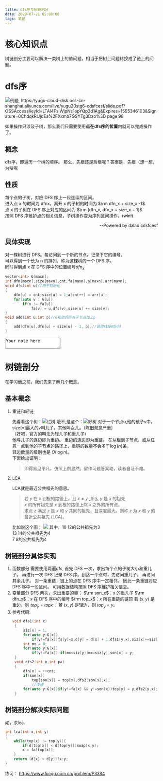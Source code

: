 ```yaml
---
title: dfs序与树链剖分
date: 2020-07-21 05:08:08
tags: 笔记
---
```


# 核心知识点
树链剖分主要可以解决一类树上的值问题，相当于把树上问题转换成了链上的问题。

# dfs序
![例题, https://yugu-cloud-disk.oss-cn-shanghai.aliyuncs.com/live/yugu20stg6-cdsfcesf/slide.pdf?OSSAccessKeyId=LTAI4FsiWjpNs1epYQp3d1Ag&Expires=1595346103&Signature=0ChdqkRUjdEa%2FXxmb7GSYTg3Dzo%3D page 98](https://gitee.com/inkuniverse/picture_bed/raw/master/img/20200721175943.png)

如果操作只涉及子树，那么我们只需要使用**点在dfs序的位置**内就可以完成操作了。
## 概念
dfs序，即遍历一个树的顺序。
那么，先根还是后根呢？答案是，先根（想一想，为啥呢
## 性质
每个点的子树，对应 DFS 序上一段连续的区间。<br/>
进入点 x 的时间为 dfnx，离开 x 的子树的时间为 $\rm dfn_x + size_x -1$<br/>
点 x 的子树在 DFS 序上对应的区间为 $\rm [dfn_x, dfn_x + size_x − 1]$.<br/>
按照 DFS 序维护点的相关信息，子树操作变为序列区间操作。~~(win!)~~

<p align="right">--Powered by dalao cdsfcesf</p>

## 具体实现

对一棵树进行 DFS。每访问到一个新的节点，记录下它的编号。</br>
可以得到一个长为 n 的排列，称为这棵树的一个 DFS 序。</br>
同时得到点 x 在 DFS 序中的位置编号$dfn_x$


```cpp
vector<int> G[maxn];
int dfn[maxn],size[maxn],cnt,fa[maxn],a[maxn],arr[maxn];
void dfs(int u)//用于初始化
{
    dfn[u] = cnt;size[u] = 1;a[cnt++] = arr[u];
    for(auto v : G[u])
        if(v != fa[u])
            fa[v] = u,dfs(v),size[u] += size[v];
}
void add(int u,int p)//u和他的所有子节点加上p
{
    add(dfn[u],dfn[u] + size[u] - 1, p);//调用线段树add
}
```

<textarea width=100% height=60px>Your note here</textarea>

# 树链剖分

在学习他之前，我们先来了解几个概念。

## 基本概念

1. 重链和轻链

    先看看这个树：![烂树](https://gitee.com/inkuniverse/picture_bed/raw/master/img/20200721192127.png)
    哦不,是这个：![好树](https://gitee.com/inkuniverse/picture_bed/raw/master/img/20200721191924.png) 
    对于一个节点u,他的孩子v中，size[v]最大的v叫儿子，其他叫女儿。（陈旧观念严重）<br/>
    （好吧，官方的叫法为轻儿子和重儿子）<br/>
    他与儿子的连边即为重边。
    重边的连边即为重链。
    在从根到子节点，或从任意一点到他的子节点的路径上，重链的数量不会多于$\log(n)$条。<br/>轻边数量的级别也是 $O(\log n)$。<br/>下面给出证明：
    > 即得易见平凡，仿照上例显然。留作习题答案略，读者自证不难。

2. LCA
   
    LCA就是最近公共祖先的意思。
    >若 $y$ 在 $x$ 到根的路径上，且 $x \neq y$ ,那么 $y$ 是 $x$ 的祖先<br/>
    >$x$ 的所有祖先是 $x$ 到根的路径上除 $x$ 之外的所有点。<br/>
    >求点 $z$ 满足 $z$ 是 $x$ 和 $y$ 共同的祖先，且深度最大。则称 $z$ 为 $x$ 和 $y$ 的最近公共祖先 (LCA)。

    比如说这个图：
    ![](https://gitee.com/inkuniverse/picture_bed/raw/master/img/20200721194809.png)
    其中，10 12的公共祖先为3 <br/>
    13 14的公共祖先为4 <br/>
    7 8的公共祖先为4 <br/>

## 树链剖分具体实现

1. 函数部分
    需要使用两遍dfs,
    首先 DFS 一次，求出每个点的子树大小和重儿子。
    再进行一次 DFS 记录 DFS 序。到达一个点时，先访问重儿子，
    再访问其余儿子。
    对一条重链，链上的点在 DFS 序中一定相邻。
    因此一条重链对应 DFS 序中一段区间。
    可用数据结构按照 DFS 序维护相关信息。
2. 变量部分
   DFS 两次，求出重要的量：
    $\rm son_x$：$x$ 的重儿子
    $\rm dfn_x$：$x$ 在 DFS 序中的编号
    $\rm top_x$：$x$ 所在重链的链顶
    若 $(x, y)$ 是重边，则 $top_y$ = $topx$；
    若 $(x, y)$ 是轻边，则 $top_y$ = $y$。
3. 参考代码:
   ```cpp
   void dfs1(int x)
    {
    	siz[x] = 1;
    	for(auto y:G[x])
    		if(y!=fa[x])fa[y]=x,d[y] = d[x] + 1,dfs1(y,x),siz[x]+=siz[y];
    	int mx = 0;
    	for(auto y:G[x])
    		if(y!=fa[x]) if(mx<siz[y])mx=siz[y],son[x] = y;
    }
    void dfs2(int x,int pa)
    {
    	dfn[x] = ++cnt;
    	if(son[x])
    		top[son[x]] = top[x],dfs2(son[x],x);
            //传递
    	for(auto y:G[x])if(y!=fa[x] && y!=son[x])top[y] = y,dfs2(y,x);
    }
    ```

## 树链剖分解决实际问题

如，求lca.
```cpp
int lca(int x,int y)
{
	while(top(x) != top(y)){
		if(d[top[x]] < d[top[y]])swap(x,y);
		x = fa[top[x]];
	}
	return (d[x] < d[y])?x:y;
}
```
练习：
   <https://www.luogu.com.cn/problem/P3384>